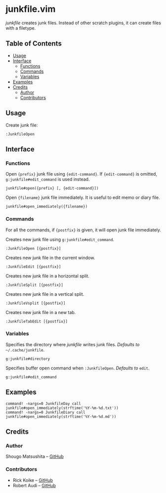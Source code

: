 junkfile.vim
============

*junkfile* creates junk files. Instead of other scratch plugins, it can create files with a filetype.

Table of Contents
-----------------

* [Usage](#usage)
* [Interface](#interface)
  * [Functions](#functions)
  * [Commands](#commands)
  * [Variables](#variables)
* [Examples](#examples)
* [Credits](#credits)
  * [Author](#author)
  * [Contributors](#contributors)

Usage
-----

Create junk file:

```vim
:JunkfileOpen
```

Interface
---------

### Functions

Open `{prefix}` junk file using `{edit-command}`. If `{edit-command}` is omitted, `g:junkfile#edit_command` is used instead.

```vim
junkfile#open({prefix} [, {edit-command}])
```

Open `{filename}` junk file immediately. It is useful to edit memo or diary file.

```vim
junkfile#open_immediately({filename})
```

### Commands

For all the commands, if `{postfix}` is given, it will open junk file immediately.

Creates new junk file using `g:junkfile#edit_command`.

```vim
:JunkfileOpen [{postfix}]
```

Creates new junk file in the current window.

```vim
:JunkfileEdit [{postfix}]
```

Creates new junk file in a horizontal split.

```vim
:JunkfileSplit [{postfix}]
```

Creates new junk file in a vertical split.

```vim
:JunkfileVsplit [{postfix}]
```

Creates new junk file in a new tab.

```vim
:JunkfileTabEdit [{postfix}]
```

### Variables

Specifies the directory where *junkfile* writes junk files.
*Defaults to* `~/.cache/junkfile`.

```vim
g:junkfile#directory
```

Specifies buffer open command when `:JunkfileOpen`.
*Defaults to* `edit`.

```vim
g:junkfile#edit_command
```

Examples
--------

```vim
command! -nargs=0 JunkfileDay call junkfile#open_immediately(strftime('%Y-%m-%d.txt'))
command! -nargs=0 JunkfileDiary call junkfile#open_immediately(strftime('%Y-%m-%d.md'))
```

Credits
-------

### Author

Shougo Matsushita – [GitHub][Shougo]

### Contributors

- Rick Koike – [GitHub][ssig33]
- Robert Audi – [GitHub][RobertAudi]

[Shougo]: https://github.com/Shougo
[ssig33]: https://github.com/ssig33
[RobertAudi]: https://github.com/RobertAudi
